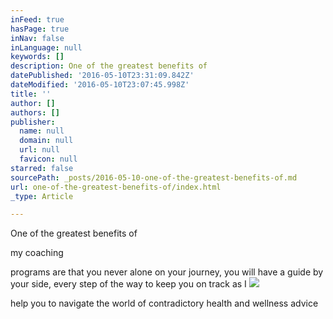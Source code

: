 ```yaml
---
inFeed: true
hasPage: true
inNav: false
inLanguage: null
keywords: []
description: One of the greatest benefits of
datePublished: '2016-05-10T23:31:09.842Z'
dateModified: '2016-05-10T23:07:45.998Z'
title: ''
author: []
authors: []
publisher:
  name: null
  domain: null
  url: null
  favicon: null
starred: false
sourcePath: _posts/2016-05-10-one-of-the-greatest-benefits-of.md
url: one-of-the-greatest-benefits-of/index.html
_type: Article

---
```

One of the greatest benefits of

my coaching 

programs are that you never alone on your journey, you will have a guide by your side, every step of the way to keep you on track as I ![](https://the-grid-user-content.s3-us-west-2.amazonaws.com/1f720e72-73fb-4f3e-8f8f-101a76383854.jpg)

help you to navigate the world of contradictory health and wellness advice